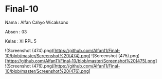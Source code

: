 # Final-10

Nama : Alfan Cahyo Wicaksono 

Absen : 03

Kelas : XI RPL 5

!(Screenshot (474).png)[https://github.com/Alfan11/Final-10/blob/master/Screenshot%20(474).png]
!(Screenshot (475).png)[https://github.com/Alfan11/Final-10/blob/master/Screenshot%20(475).png]
!(Screenshot (476).png)[https://github.com/Alfan11/Final-10/blob/master/Screenshot%20(476).png]

